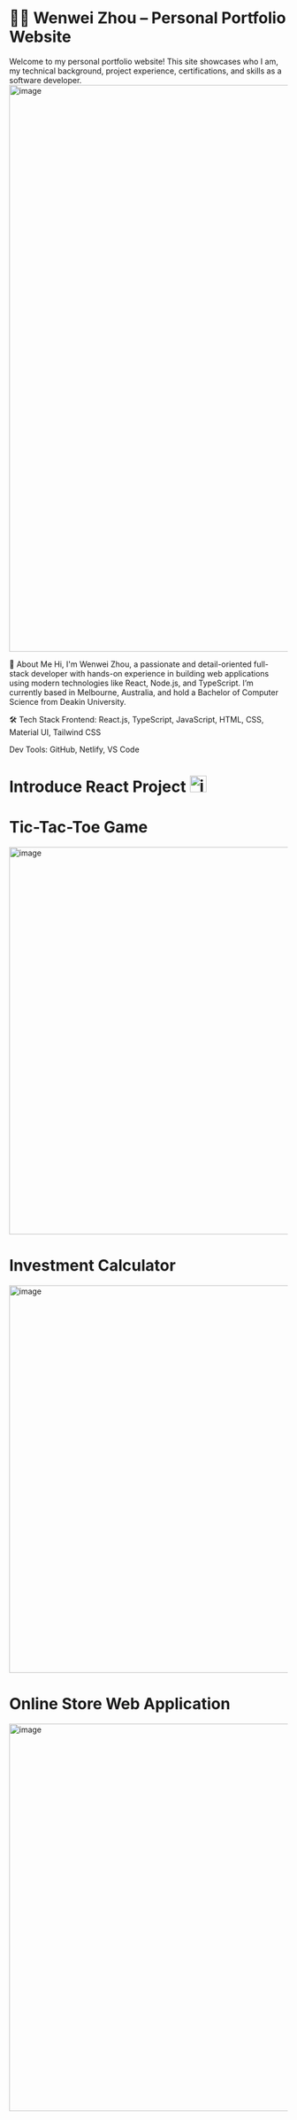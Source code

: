 # 🧑‍💻 Wenwei Zhou – Personal Portfolio Website
Welcome to my personal portfolio website! This site showcases who I am, my technical background, project experience, certifications, and skills as a software developer.
<img width="1536" height="1024" alt="image" src="https://github.com/user-attachments/assets/a8d6c936-37ac-4fb9-859c-a23bb0ca8de5" />

🧠 About Me
Hi, I'm Wenwei Zhou, a passionate and detail-oriented full-stack developer with hands-on experience in building web applications using modern technologies like React, Node.js, and TypeScript. I’m currently based in Melbourne, Australia, and hold a Bachelor of Computer Science from Deakin University.

🛠️ Tech Stack
Frontend: React.js, TypeScript, JavaScript, HTML, CSS, Material UI, Tailwind CSS

Dev Tools: GitHub, Netlify, VS Code

# Introduce React Project <img width="30" height="30" alt="image" src="https://github.com/user-attachments/assets/566f8e47-d6eb-4c1f-890e-2c9b1d94bd30" />
# Tic-Tac-Toe Game
<img width="800" height="700" alt="image" src="https://github.com/user-attachments/assets/b5b29f70-a74c-446c-8a18-c87116a84473" />

# Investment Calculator
<img width="800" height="700" alt="image" src="https://github.com/user-attachments/assets/cbc27910-5564-464b-8c28-248eda7b0afe" />

# Online Store Web Application
<img width="800" height="700" alt="image" src="https://github.com/user-attachments/assets/0d8a71b9-a9dd-41d9-afa7-65c1fcf18ef4" />
